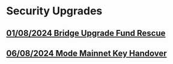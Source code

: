 # Security Upgrades

## [01/08/2024 Bridge Upgrade Fund Rescue](https://docs.mode.network/security/security-upgrades/01-08-2024-bridge-upgrade-fund-rescue)

## [06/08/2024 Mode Mainnet Key Handover](https://docs.mode.network/security/security-upgrades/06-08-2024-mode-mainnet-key-handover)







